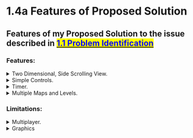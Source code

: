 # 1.4a Features of Proposed Solution

## Features of my Proposed Solution to the issue described in [<mark style="color:blue;">1.1 Problem Identification</mark>](1.1-problem-identification.md)

### Features:

<details>

<summary>Two Dimensional, Side Scrolling View.</summary>

The game which I would like to develop will be a 2D platform, side scroller. This is due to the fact that 2D games provide the players with a unique perspective of the events and also, it doesn't require any powerful hardware to run.

![](<../.gitbook/assets/image (1).png>)

[<mark style="color:blue;">(</mark>_<mark style="color:blue;">Sonic the Hedgehog Classic</mark>_<mark style="color:blue;">, n.d.)</mark>](../reference-page.md)

</details>

<details>

<summary>Simple Controls.</summary>

I will definitely include rather basic game controls to allow younger audiences to grasp the game with ease. However, the game will get harder over time so therefore, it should not be too easy to complete and still allow a unique experience for older players.

</details>

<details>

<summary>Timer.</summary>

I have decided that I will be including a timer in my game. This will help me to create a more competitive atmosphere while playing and further allow players to contend with friends and other gamers.

</details>

<details>

<summary>Multiple Maps and Levels.</summary>

Including a range of environments for my game will allow each user experience to be unique and exiting. The different environments may include: forests, deserts, jungles and cities. Unfortunately, creating these different maps may take a large amount of time so I might only be able to include a couple of the listed concepts.

</details>

### Limitations:

<details>

<summary>Multiplayer.</summary>

I believe that including a multiplayer aspect to my game would be too complicated and take a significantly greater amount of time to implement. I would like to keep it simple and single player, similar to Sonic and Celeste.

</details>

<details>

<summary>Graphics</summary>

Since I aim to make this game availiable for as many gamers as possible, the graphics quality will be rather low. This should allow for many people to play the game, on almost any device, since there are no high power computing components required. Unfortunately, this may take away from the user's experience, but not too much since the game is focused on combat rather than schenery and visuals.

</details>
